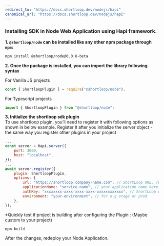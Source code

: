 ```yaml
---
redirect_to: "https://docs.shortloop.dev/nodejs/hapi"
canonical_url: "https://docs.shortloop.dev/nodejs/hapi"
---
```


### Installing SDK in **Node**  Web Application using Hapi framework.

**1. `@shortloop/node` can be installed like any other npm package through `npm`:**  
```bash
npm install @shortloop/node@0.0.8-beta
```

**2. Once the package is installed, you can import the library following syntax**

For Vanilla JS projects
```js
const { ShortloopPlugin } = require("@shortloop/node");
```

For Typescript projects
```js
import { ShortloopPlugin } from "@shortloop/node";
```

**3. Initialize the shortloop sdk plugin**  
To use shortloop plugin, you’ll need to register it with following options as shown in below example. Register it after you initialize the server object - the same way you register other plugins in your project 
```js
...
const server = Hapi.server({
    port: 3000,
    host: "localhost",
});
...
await server.register({
    plugin: ShortloopPlugin,
    options: {
        url: "https://shortloop.company-name.com", // ShortLoop URL. (Provided by ShortLoop team.)
        applicationName: "service-name", // your application name here
        authKey: "xxxxxxxx-xxxx-xxxx-xxxx-xxxxxxxxxxxx", // ShortLoop Auth Key. (Provided by ShortLoop team.)
        environment: "your-environment", // for e.g stage or prod
    },
});
```

*Quickly test if project is building after configuring the Plugin :  (Maybe custom to your project)

```bash
npm build
```

After the changes, redeploy your Node Application.
